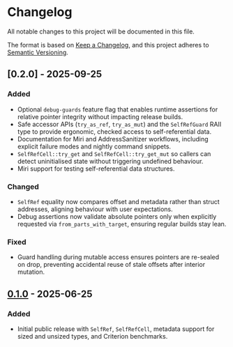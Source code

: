 # Changelog

All notable changes to this project will be documented in this file.

The format is based on [Keep a Changelog](https://keepachangelog.com/en/1.1.0/),
and this project adheres to [Semantic Versioning](https://semver.org/spec/v2.0.0.html).

## [0.2.0] - 2025-09-25

### Added
- Optional `debug-guards` feature flag that enables runtime assertions for
  relative pointer integrity without impacting release builds.
- Safe accessor APIs (`try_as_ref`, `try_as_mut`) and the `SelfRefGuard` RAII type
  to provide ergonomic, checked access to self-referential data.
- Documentation for Miri and AddressSanitizer workflows, including explicit
  failure modes and nightly command snippets.
- `SelfRefCell::try_get` and `SelfRefCell::try_get_mut` so callers can detect
  uninitialised state without triggering undefined behaviour.
- Miri support for testing self-referential data structures.

### Changed
- `SelfRef` equality now compares offset and metadata rather than struct
  addresses, aligning behaviour with user expectations.
- Debug assertions now validate absolute pointers only when explicitly
  requested via `from_parts_with_target`, ensuring regular builds stay lean.

### Fixed
- Guard handling during mutable access ensures pointers are re-sealed on drop,
  preventing accidental reuse of stale offsets after interior mutation.

## [0.1.0] - 2025-06-25

### Added
- Initial public release with `SelfRef`, `SelfRefCell`, metadata support for
  sized and unsized types, and Criterion benchmarks.

[0.1.0]: https://github.com/engali94/movable-ref/releases/tag/v0.1.0
